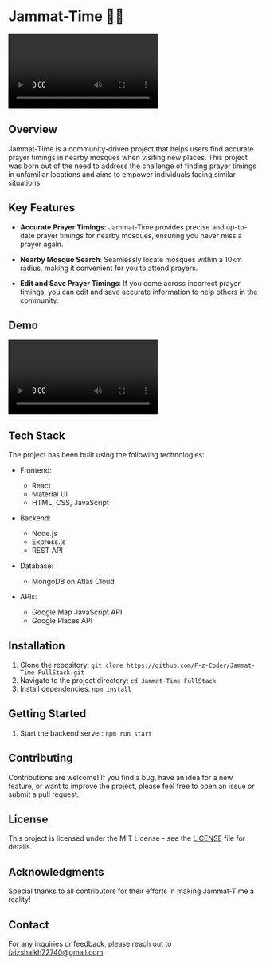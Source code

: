# Jammat-Time 🕌🌟

![Jammat-Time](jammat-time-demo.mp4)

## Overview

Jammat-Time is a community-driven project that helps users find accurate prayer timings in nearby mosques when visiting new places. This project was born out of the need to address the challenge of finding prayer timings in unfamiliar locations and aims to empower individuals facing similar situations.

## Key Features

- **Accurate Prayer Timings**: Jammat-Time provides precise and up-to-date prayer timings for nearby mosques, ensuring you never miss a prayer again.

- **Nearby Mosque Search**: Seamlessly locate mosques within a 10km radius, making it convenient for you to attend prayers.

- **Edit and Save Prayer Timings**: If you come across incorrect prayer timings, you can edit and save accurate information to help others in the community.

## Demo

![Jammat-Time Demo](ForReadme/jammat-time-demo.mp4)

## Tech Stack

The project has been built using the following technologies:

- Frontend:

  - React
  - Material UI
  - HTML, CSS, JavaScript

- Backend:

  - Node.js
  - Express.js
  - REST API

- Database:

  - MongoDB on Atlas Cloud

- APIs:
  - Google Map JavaScript API
  - Google Places API

## Installation

1. Clone the repository: `git clone https://github.com/F-z-Coder/Jammat-Time-FullStack.git`
2. Navigate to the project directory: `cd Jammat-Time-FullStack`
3. Install dependencies: `npm install`

## Getting Started

1. Start the backend server: `npm run start`

## Contributing

Contributions are welcome! If you find a bug, have an idea for a new feature, or want to improve the project, please feel free to open an issue or submit a pull request.

## License

This project is licensed under the MIT License - see the [LICENSE](LICENSE) file for details.

## Acknowledgments

Special thanks to all contributors for their efforts in making Jammat-Time a reality!

## Contact

For any inquiries or feedback, please reach out to faizshaikh72740@gmail.com.
